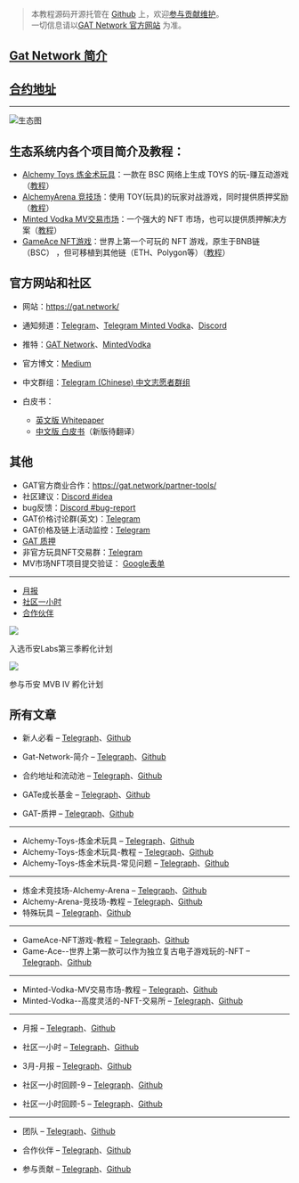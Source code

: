 > 本教程源码开源托管在 [Github](https://github.com/GAT-Network/Chinese-Tutorial) 上，欢迎[参与贡献维护](_posts/2022-04-19-contribute.md)。  
> 一切信息请以[GAT Network 官方网站](https://gat.network/) 为准。

## [Gat Network 简介](_posts/2022-04-05-gat-network.md)

## [合约地址](_posts/2022-03-19-contract.md)

----

![生态图](https://gat.network/wp-content/uploads/2022/01/gat-ecosystem-800x750.png)

## 生态系统内各个项目简介及教程：
* [Alchemy Toys 炼金术玩具](_posts/2022-03-19-alchemytoys.md)：一款在 BSC 网络上生成 TOYS 的玩-赚互动游戏（[教程](_posts/2022-03-19-alchemytoys-tutorial.md)）
* [AlchemyArena 竞技场](_posts/2022-03-19-alchemyarena.md)：使用 TOY(玩具)的玩家对战游戏，同时提供质押奖励（[教程](_posts/2022-03-19-alchemyarena-tutorial.md)）
* [Minted Vodka MV交易市场](_posts/2022-03-19-mintedvodka.md)：一个强大的 NFT 市场，也可以提供质押解决方案（[教程](_posts/2022-03-19-mintedvodka-tutorial.md)）
* [GameAce NFT游戏](_posts/2022-03-19-gameace.md)：世界上第一个可玩的 NFT 游戏，原生于BNB链（BSC） ，但可移植到其他链（ETH、Polygon等）（[教程](_posts/2022-03-19-gameace-tutorial.md)）

## 官方网站和社区

* 网站：https://gat.network/
* 通知频道：[Telegram](https://t.me/gat_news)、[Telegram Minted Vodka](https://t.me/mintedvodka)、[Discord](https://discord.gg/PdEj26VMjE)
* 推特：[GAT Network](https://twitter.com/gat_network)、[MintedVodka](https://twitter.com/MintedVodka)
* 官方博文：[Medium](https://medium.com/gat-network)
* 中文群组：[Telegram (Chinese) 中文志愿者群组](https://t.me/gatnetwork_cn)

* 白皮书：
  * [英文版 Whitepaper](https://gat.network/wp-content/uploads/2021/11/litepaper.pdf) 
  * [中文版 白皮书](https://github.com/GAT-Network/Chinese-Tutorial/issues/1)（新版待翻译）

## 其他

* GAT官方商业合作：https://gat.network/partner-tools/
* 社区建议：[Discord #idea](https://discord.gg/PdEj26VMjE)
* bug反馈：[Discord #bug-report](https://discord.gg/dTZtpvDzGU)
* GAT价格讨论群(英文)：[Telegram](https://t.me/GATprice)
* GAT价格及链上活动监控：[Telegram](https://t.me/gatalert)
* [GAT 质押](_posts/2022-03-19-stake.md)
* 非官方玩具NFT交易群：[Telegram](https://t.me/alchemynfttoysoffering)
* MV市场NFT项目提交验证： [Google表单](https://forms.gle/YynkG1YyUhmVFDCL7)

----

* [月报](_posts/2022-03-19-month-update.md)
* [社区一小时](_posts/2022-03-19-community-hours.md)
* [合作伙伴](_posts/2022-03-19-partner.md)


[![](https://gat.network/wp-content/uploads/2022/01/binance-incubation-1.jpeg)](https://www.binance.com/en/blog/ecosystem/binance-labs-launches-season-3-of-incubation-program-421499824684903042)

入选币安Labs第三季孵化计划

[![](https://gat.network/wp-content/uploads/2022/03/gatmvb_IV-1.png)](https://www.bnbchain.world/en/blog/mvb-iv-metafi-smarter-defi-for-the-web3-universe/)

参与币安 MVB IV 孵化计划

## 所有文章

* 新人必看 – [Telegraph](https://telegra.ph/新人必看-04-23)、[Github](README.md)
* Gat-Network-简介 – [Telegraph](https://telegra.ph/Gat-Network-简介-04-23)、[Github](_posts/2022-04-05-gat-network.md)

* 合约地址和流动池 – [Telegraph](https://telegra.ph/合约地址和流动池-04-23)、[Github](_posts/2022-03-19-contract.md)
* GATe成长基金 – [Telegraph](https://telegra.ph/GATe成长基金-04-23)、[Github](_posts/2022-03-19-gat-grow-fund.md)
* GAT-质押 – [Telegraph](https://telegra.ph/GAT-质押-04-23)、[Github](_posts/2022-03-19-stake.md)

---
* Alchemy-Toys-炼金术玩具 – [Telegraph](https://telegra.ph/Alchemy-Toys-炼金术玩具-04-23)、[Github](_posts/2022-03-19-alchemytoys.md)
* Alchemy-Toys-炼金术玩具-教程 – [Telegraph](https://telegra.ph/Alchemy-Toys-炼金术玩具-教程-04-23)、[Github](_posts/2022-03-19-alchemytoys-tutorial.md)
* Alchemy-Toys-炼金术玩具-常见问题 – [Telegraph](https://telegra.ph/Alchemy-Toys-炼金术玩具-常见问题-04-23)、[Github](_posts/2022-04-04-alchemytoys-faq.md)

---
* 炼金术竞技场-Alchemy-Arena – [Telegraph](https://telegra.ph/炼金术竞技场-Alchemy-Arena-04-23)、[Github](_posts/2022-03-19-alchemyarena.md)
* Alchemy-Arena-竞技场-教程 – [Telegraph](https://telegra.ph/Alchemy-Arena-竞技场-教程-04-23)、[Github](_posts/2022-03-19-alchemyarena-tutorial.md)
* 特殊玩具 – [Telegraph](https://telegra.ph/特殊玩具-04-23)、[Github](_posts/2022-03-19-specialtoys.md)

---

* GameAce-NFT游戏-教程 – [Telegraph](https://telegra.ph/GameAce-NFT游戏-教程-04-23)、[Github](_posts/2022-03-19-gameace-tutorial.md)
* Game-Ace--世界上第一款可以作为独立复古电子游戏玩的-NFT – [Telegraph](https://telegra.ph/Game-Ace--世界上第一款可以作为独立复古电子游戏玩的-NFT-04-23)、[Github](_posts/2022-03-19-gameace.md)

---

* Minted-Vodka-MV交易市场-教程 – [Telegraph](https://telegra.ph/Minted-Vodka-MV交易市场-教程-04-23)、[Github](_posts/2022-03-19-mintedvodka-tutorial.md)
* Minted-Vodka--高度灵活的-NFT-交易所 – [Telegraph](https://telegra.ph/Minted-Vodka--高度灵活的-NFT-交易所-04-23)、[Github](_posts/2022-03-19-mintedvodka.md)

---

* 月报 – [Telegraph](https://telegra.ph/月报-04-23)、[Github](_posts/2022-03-19-month-update.md)
* 社区一小时 – [Telegraph](https://telegra.ph/社区一小时-04-23)、[Github](_posts/2022-03-19-community-hours.md)

* 3月-月报 – [Telegraph](https://telegra.ph/3月-月报-04-23)、[Github](_posts/2022-04-16-month-update-march.md)
* 社区一小时回顾-9 – [Telegraph](https://telegra.ph/社区一小时回顾--9-04-23)、[Github](_posts/2022-04-16-community-hours-9.md)
* 社区一小时回顾-5 – [Telegraph](https://telegra.ph/社区一小时回顾-5-04-23)、[Github](_posts/2022-01-27-community-hours-5.md)

---
* 团队 – [Telegraph](https://telegra.ph/团队-04-23)、[Github](_posts/2022-03-19-team.md)
* 合作伙伴 – [Telegraph](https://telegra.ph/合作伙伴-04-23)、[Github](_posts/2022-03-19-partner.md)

* 参与贡献 – [Telegraph](https://telegra.ph/参与贡献-04-23)、[Github](_posts/2022-04-19-contribute.md)

